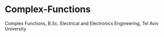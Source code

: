 # Complex-Functions
Complex Functions, B.Sc. Electrical and Electronics Engineering, Tel Aviv University

